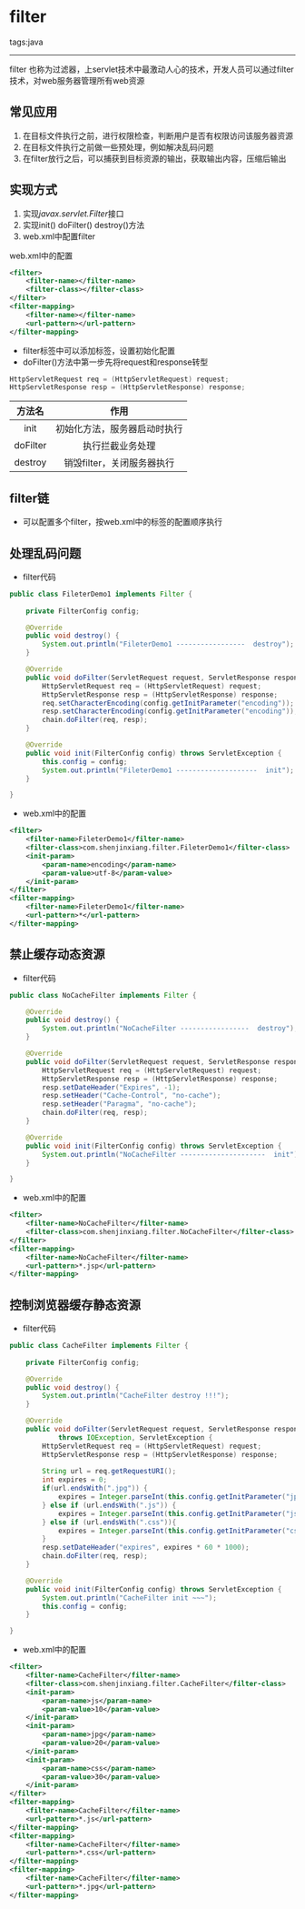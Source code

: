 ﻿# filter

tags:java

---

filter 也称为过滤器，上servlet技术中最激动人心的技术，开发人员可以通过filter技术，对web服务器管理所有web资源

## 常见应用
1. 在目标文件执行之前，进行权限检查，判断用户是否有权限访问该服务器资源
2. 在目标文件执行之前做一些预处理，例如解决乱码问题
3. 在filter放行之后，可以捕获到目标资源的输出，获取输出内容，压缩后输出


## 实现方式
1. 实现*javax.servlet.Filter*接口
2. 实现init() doFilter() destroy()方法
3. web.xml中配置filter

web.xml中的配置
```xml
<filter>
    <filter-name></filter-name>
  	<filter-class></filter-class>
</filter>
<filter-mapping>
  	<filter-name></filter-name>
  	<url-pattern></url-pattern>
</filter-mapping>
```

* filter标签中可以添加<init-param>标签，设置初始化配置
* doFilter()方法中第一步先将request和response转型

```java
HttpServletRequest req = (HttpServletRequest) request;
HttpServletResponse resp = (HttpServletResponse) response;
```

|方法名|作用|
|:-:|:-:|
|init|初始化方法，服务器启动时执行|
|doFilter|执行拦截业务处理|
|destroy|销毁filter，关闭服务器执行|


## filter链
* 可以配置多个filter，按web.xml中的<filter-mapping>标签的配置顺序执行

## 处理乱码问题
* filter代码

```java
public class FileterDemo1 implements Filter {
	
	private FilterConfig config;

	@Override
	public void destroy() {
		System.out.println("FileterDemo1 -----------------  destroy");
	}

	@Override
	public void doFilter(ServletRequest request, ServletResponse response, FilterChain chain) throws IOException, ServletException {
		HttpServletRequest req = (HttpServletRequest) request;
		HttpServletResponse resp = (HttpServletResponse) response;
		req.setCharacterEncoding(config.getInitParameter("encoding"));
		resp.setCharacterEncoding(config.getInitParameter("encoding"));
		chain.doFilter(req, resp);
	}

	@Override
	public void init(FilterConfig config) throws ServletException {
		this.config = config;
		System.out.println("FileterDemo1 --------------------  init");
	}

}
```
* web.xml中的配置

```xml
<filter>
    <filter-name>FileterDemo1</filter-name>
  	<filter-class>com.shenjinxiang.filter.FileterDemo1</filter-class>
  	<init-param>
  		<param-name>encoding</param-name>
  		<param-value>utf-8</param-value>
  	</init-param>
</filter>
<filter-mapping>
  	<filter-name>FileterDemo1</filter-name>
  	<url-pattern>*</url-pattern>
</filter-mapping>
```

## 禁止缓存动态资源
* filter代码

```java
public class NoCacheFilter implements Filter {

	@Override
	public void destroy() {
		System.out.println("NoCacheFilter -----------------  destroy");
	}

	@Override
	public void doFilter(ServletRequest request, ServletResponse response, FilterChain chain) throws IOException, ServletException {
		HttpServletRequest req = (HttpServletRequest) request;
		HttpServletResponse resp = (HttpServletResponse) response;
		resp.setDateHeader("Expires", -1);
		resp.setHeader("Cache-Control", "no-cache");
		resp.setHeader("Paragma", "no-cache");
		chain.doFilter(req, resp);
	}

	@Override
	public void init(FilterConfig config) throws ServletException {
		System.out.println("NoCacheFilter ---------------------  init");
	}

}
```

* web.xml中的配置

```xml
<filter>
    <filter-name>NoCacheFilter</filter-name>
  	<filter-class>com.shenjinxiang.filter.NoCacheFilter</filter-class>
</filter>
<filter-mapping>
  	<filter-name>NoCacheFilter</filter-name>
  	<url-pattern>*.jsp</url-pattern>
</filter-mapping>
```

## 控制浏览器缓存静态资源
* filter代码

```java
public class CacheFilter implements Filter {
	
	private FilterConfig config;

	@Override
	public void destroy() {
		System.out.println("CacheFilter destroy !!!");
	}

	@Override
	public void doFilter(ServletRequest request, ServletResponse response, FilterChain chain)
			throws IOException, ServletException {
		HttpServletRequest req = (HttpServletRequest) request;
		HttpServletResponse resp = (HttpServletResponse) response;
		
		String url = req.getRequestURI();
		int expires = 0;
		if(url.endsWith(".jpg")) {
			expires = Integer.parseInt(this.config.getInitParameter("jpg"));
		} else if (url.endsWith(".js")) {
			expires = Integer.parseInt(this.config.getInitParameter("js"));
		} else if (url.endsWith(".css")){
			expires = Integer.parseInt(this.config.getInitParameter("css"));
		}
		resp.setDateHeader("expires", expires * 60 * 1000);
		chain.doFilter(req, resp);
	}

	@Override
	public void init(FilterConfig config) throws ServletException {
		System.out.println("CacheFilter init ~~~");
		this.config = config;
	}

}
```

* web.xml中的配置

```xml
<filter>
    <filter-name>CacheFilter</filter-name>
  	<filter-class>com.shenjinxiang.filter.CacheFilter</filter-class>
  	<init-param>
  		<param-name>js</param-name>
  		<param-value>10</param-value>
  	</init-param>
  	<init-param>
  		<param-name>jpg</param-name>
  		<param-value>20</param-value>
  	</init-param>
  	<init-param>
  		<param-name>css</param-name>
  		<param-value>30</param-value>
  	</init-param>
</filter>
<filter-mapping>
  	<filter-name>CacheFilter</filter-name>
  	<url-pattern>*.js</url-pattern>
</filter-mapping>
<filter-mapping>
  	<filter-name>CacheFilter</filter-name>
  	<url-pattern>*.css</url-pattern>
</filter-mapping>
<filter-mapping>
  	<filter-name>CacheFilter</filter-name>
  	<url-pattern>*.jpg</url-pattern>
</filter-mapping>
```